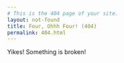```yaml
---
# This is the 404 page of your site.
layout: not-found
title: Four, Ohhh Four! (404)
permalink: 404.html
---
```


Yikes! Something is broken!
